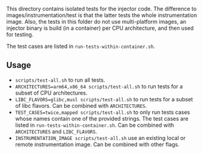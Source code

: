 This directory contains isolated tests for the injector code.
The difference to images/instrumentation/test is that the latter tests the whole instrumentation image.
Also, the tests in this folder do not use multi-platform images, an injector binary is build (in a container) per CPU
architecture, and then used for testing.

The test cases are listed in `run-tests-within-container.sh`.

Usage
-----

* `scripts/test-all.sh` to run all tests.
* `ARCHITECTURES=arm64,x86_64 scripts/test-all.sh` to run tests for a subset of CPU architectures.
* `LIBC_FLAVORS=glibc,musl scripts/test-all.sh` to run tests for a subset of libc flavors. Can be combined with
  `ARCHITECTURES`.
* `TEST_CASES=twice,mapped scripts/test-all.sh` to only run tests cases whose names contain one of the
  provided strings.
  The test cases are listed in `run-tests-within-container.sh`.
  Can be combined with `ARCHITECTURES` and `LIBC_FLAVORS`.
* `INSTRUMENTATION_IMAGE scripts/test-all.sh` use an existing local or remote instrumentation image.
  Can be combined with other flags.

